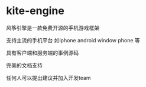 kite-engine
===========

风筝引擎是一款免费开源的手机游戏框架

支持主流的手机平台 如iphone android window phone 等

具有客户端和服务端的事例源码

完美的文档支持

任何人可以提出建议并加入开发team
